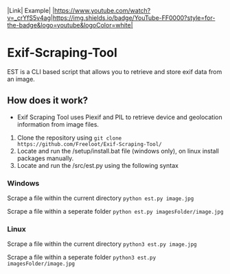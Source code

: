 |Link| Example|
|https://www.youtube.com/watch?v=_crYfS5v4ag|https://img.shields.io/badge/YouTube-FF0000?style=for-the-badge&logo=youtube&logoColor=white|

# Exif-Scraping-Tool
EST is a CLI based script that allows you to retrieve and store exif data from an image.

## How does it work?

- Exif Scraping Tool uses Piexif and PIL to retrieve device and geolocation information from image files.

1. Clone the repository using `git clone https://github.com/Freeloot/Exif-Scraping-Tool/`
2. Locate and run the /setup/install.bat file (windows only), on linux install packages manually.
3. Locate and run the /src/est.py using the following syntax

### Windows
Scrape a file within the current directory `python est.py image.jpg`

Scrape a file within a seperate folder `python est.py imagesFolder/image.jpg`
<br>
### Linux
Scrape a file within the current directory `python3 est.py image.jpg`

Scrape a file within a seperate folder `python3 est.py imagesFolder/image.jpg`
